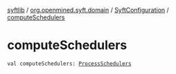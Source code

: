 [syftlib](../../index.md) / [org.openmined.syft.domain](../index.md) / [SyftConfiguration](index.md) / [computeSchedulers](./compute-schedulers.md)

# computeSchedulers

`val computeSchedulers: `[`ProcessSchedulers`](../../org.openmined.syft.threading/-process-schedulers/index.md)